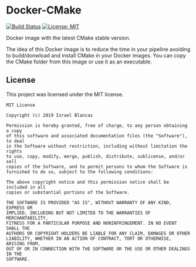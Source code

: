 # Docker-CMake

[![Build Status](https://travis-ci.org/iblancasa/Docker-CMake.svg?branch=master)](https://travis-ci.org/iblancasa/Docker-CMake)
[![License: MIT](https://img.shields.io/badge/License-MIT-yellow.svg)](https://opensource.org/licenses/MIT)



Docker image with the latest CMake stable version.

The idea of this Docker image is to reduce the time in your pipeline avoiding
to build/donwload and install CMake in your Docker images. You can copy the
CMake folder from this image or use it as an executable.

## License

This project was licensed under the MIT license.

```
MIT License

Copyright (c) 2019 Israel Blancas

Permission is hereby granted, free of charge, to any person obtaining a copy
of this software and associated documentation files (the "Software"), to deal
in the Software without restriction, including without limitation the rights
to use, copy, modify, merge, publish, distribute, sublicense, and/or sell
copies of the Software, and to permit persons to whom the Software is
furnished to do so, subject to the following conditions:

The above copyright notice and this permission notice shall be included in all
copies or substantial portions of the Software.

THE SOFTWARE IS PROVIDED "AS IS", WITHOUT WARRANTY OF ANY KIND, EXPRESS OR
IMPLIED, INCLUDING BUT NOT LIMITED TO THE WARRANTIES OF MERCHANTABILITY,
FITNESS FOR A PARTICULAR PURPOSE AND NONINFRINGEMENT. IN NO EVENT SHALL THE
AUTHORS OR COPYRIGHT HOLDERS BE LIABLE FOR ANY CLAIM, DAMAGES OR OTHER
LIABILITY, WHETHER IN AN ACTION OF CONTRACT, TORT OR OTHERWISE, ARISING FROM,
OUT OF OR IN CONNECTION WITH THE SOFTWARE OR THE USE OR OTHER DEALINGS IN THE
SOFTWARE.
```
